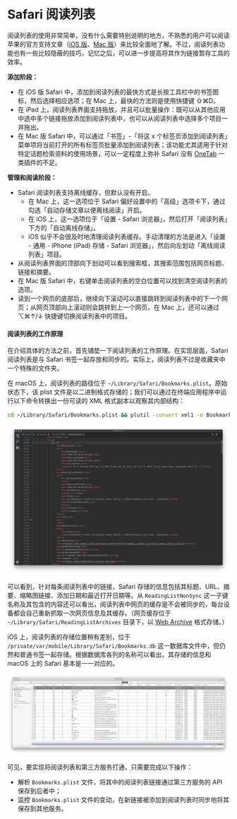 # Safari 阅读列表



阅读列表的使用非常简单，没有什么需要特别说明的地方，不熟悉的用户可以阅读苹果的官方支持文章（[iOS 版](https://support.apple.com/zh-cn/guide/iphone/iph1a4721132/ios)、[Mac 版](https://support.apple.com/zh-cn/guide/safari/sfri35905/mac)）来比较全面地了解。不过，阅读列表功能也有一些比较隐蔽的技巧，记忆之后，可以进一步提高将其作为链接暂存工具的效率。

**添加阶段：**

* 在 iOS 版 Safari 中，添加到阅读列表的最快方式是长按工具栏中的书签图标，然后选择相应选项；在 Mac 上，最快的方法则是使用快捷键 ⇧⌘D。
* 在 iPad 上，阅读列表界面支持拖放，并且可以批量操作：既可以从其他应用中选中多个链接拖放添加到阅读列表中，也可以从阅读列表中选择多个项目一并拖出。
* 在 Mac 版 Safari 中，可以通过「书签」-「将这 x 个标签页添加到阅读列表」菜单项将当前打开的所有标签页批量添加到阅读列表；该功能尤其适用于针对特定话题检索资料的使用场景，可以一定程度上弥补 Safari 没有 [OneTab](https://www.one-tab.com/) 一类插件的不足。

**管理和阅读阶段：**

* Safari 阅读列表支持离线缓存，但默认没有开启。
  * 在 Mac 上，这一选项位于 Safari 偏好设置中的「高级」选项卡下，通过勾选「自动存储文章以便离线阅读」开启。
  * 在 iOS 上，这一选项位于「设置 - Safari 浏览器」，然后打开「阅读列表」下方的「自动离线存储」。
  * iOS 似乎不会很及时地清理阅读列表缓存。手动清理的方法是进入「设置 - 通用 - iPhone \(iPad\) 存储 - Safari 浏览器」，然后向左划动「离线阅读列表」项目。
* 从阅读列表界面的顶部向下划动可以看到搜索框，其搜索范围包括网页标题、链接和摘要。
* 在 Mac 版 Safari 中，右键单击阅读列表的空白位置可以找到清空阅读列表的选项。
* 读到一个网页的底部后，继续向下滚动可以直接跳转到阅读列表中的下一个网页；从网页顶部向上滚动则会跳转到上一个网页。在 Mac 上，还可以通过 ⌥⌘↑/↓ 快捷键切换阅读列表中的项目。



#### 阅读列表的工作原理 <a id="ss-3-1555403196715"></a>

在介绍具体的方法之前，首先铺垫一下阅读列表的工作原理。在实现层面，Safari 阅读列表是与 Safari 书签一起存放和同步的。实际上，阅读列表不过是收藏夹中一个特殊的文件夹。

在 macOS 上，阅读列表的路径位于 `~/Library/Safari/Bookmarks.plist`。原始状态下，该 plist 文件是以二进制格式存储的；我们可以通过在终端应用程序中运行以下命令转换出一份可读的 XML 格式副本以观察其内部结构：

```bash
cd ~/Library/Safari/Bookmarks.plist && plutil -convert xml1 -o Bookmarks.xml Bookmarks.plist
```

![&#x8F6C;&#x6362;&#x4E3A; XML &#x540E;&#x7684;&#x9605;&#x8BFB;&#x5217;&#x8868;&#x6587;&#x4EF6;&#x7ED3;&#x6784;](../.gitbook/assets/image%20%2810%29.png)



可以看到，针对每条阅读列表中的链接，Safari 存储的信息包括其标题、URL、摘要、缩略图链接、添加日期和最近打开日期等。从 `ReadingListNonSync` 这一子键名称及其包含的内容还可以看出，阅读列表中网页的缓存是不会被同步的，每台设备都会自己重新抓取一次网页信息及其缓存。（网页缓存位于 `~/Library/Safari/ReadingListArchives` 目录下，以 [Web Archive](https://en.wikipedia.org/wiki/Webarchive) 格式存储。）

iOS 上，阅读列表的存储位置稍有差别，位于 `/private/var/mobile/Library/Safari/Bookmarks.db` 这一数据库文件中，但仍然和普通书签一起存储。根据数据库各列的名称可以看出，其存储的信息和 macOS 上的 Safari 基本是一一对应的。

![ iOS &#x4E0A;&#x7684; Safari &#x4E66;&#x7B7E;&#x6570;&#x636E;&#x5E93;](../.gitbook/assets/image%20%287%29.png)

可见，要实现将阅读列表和第三方服务打通，只需要完成以下操作：

* 解析 `Bookmarks.plist` 文件，将其中的阅读列表链接通过第三方服务的 API 保存到后者中；
* 监控 `Bookmarks.plist` 文件的变动，在新链接被添加到阅读列表时同步地将其保存到其他服务。

